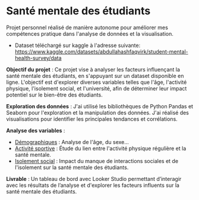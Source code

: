 # Santé mentale des étudiants
Projet personnel réalisé de manière autonome pour améliorer mes compétences pratique dans l'analyse de données et la visualisation. 

- Dataset téléchargé sur kaggle à l'adresse suivante:  https://www.kaggle.com/datasets/abdullahashfaqvirk/student-mental-health-survey/data

__Objectif du projet__ :
Ce projet vise à analyser les facteurs influençant la santé mentale des étudiants, en s'appuyant sur un dataset disponible en ligne. L'objectif est d'explorer diverses variables telles que l'âge, l'activité physique, l'isolement social, et l'université, afin de déterminer leur impact potentiel sur le bien-être des étudiants.

__Exploration des données__ :
J'ai utilisé les bibliothèques de Python Pandas et Seaborn pour l'exploration et la manipulation des données.
J'ai réalisé des visualisations pour identifier les principales tendances et corrélations.

__Analyse des variables__ :
- <u>Démographiques</u> : Analyse de l'âge, du sexe...
- <u>Activité sportive</u> : Étude du lien entre l'activité physique régulière et la santé mentale.
- <u>Isolement social</u> : Impact du manque de interactions sociales et de l'isolement sur la santé mentale des étudiants.

__Livrable__ :
Un tableau de bord avec Looker Studio permettant d’interagir avec les résultats de l’analyse et d'explorer les facteurs influents sur la santé mentale des étudiants.
